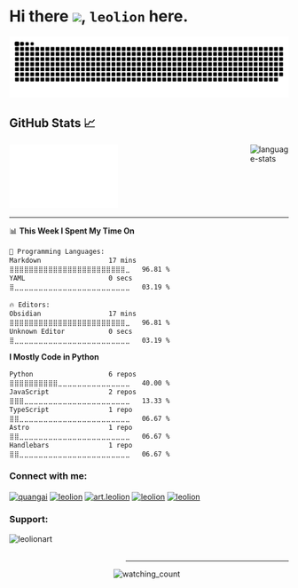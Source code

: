 # Hi there <img src="https://media.giphy.com/media/hvRJCLFzcasrR4ia7z/giphy.gif" width="32px">, `leolion` here.
<!-- ### I'm just a man who thinking about kill ** everyday -->
<picture>
  <source media="(prefers-color-scheme: dark)" srcset="https://github.com/leolionart/github-stats/blob/main/output/snake/github-contribution-grid-snake-dark.svg" />
  <source media="(prefers-color-scheme: light)" srcset="https://github.com/leolionart/github-stats/blob/main/output/snake/github-contribution-grid-snake.svg" />
  <img alt="github-snake" src="https://github.com/leolionart/github-stats/blob/main/output/snake/github-contribution-grid-snake.svg" />
</picture>

## GitHub Stats 📈

<div style="display: flex; align-items: flex-start; justify-content: space-around">
  <picture>
      <source media="(prefers-color-scheme: dark)" srcset="https://raw.githubusercontent.com/leolionart/github-stats/main/output/overview.svg#gh-dark-mode-only" />
      <source media="(prefers-color-scheme: light)" srcset="https://raw.githubusercontent.com/leolionart/github-stats/main/output/overview.svg#gh-light-mode-only" />
      <img alt="profile-overview" src="https://raw.githubusercontent.com/leolionart/github-stats/main/output/overview.svg" width="45%" />
  </picture>

  <picture>
      <source media="(prefers-color-scheme: dark)" srcset="https://raw.githubusercontent.com/leolionart/github-stats/refs/heads/main/output/lang.svg#gh-dark-mode-only" />
      <source media="(prefers-color-scheme: light)" srcset="https://raw.githubusercontent.com/leolionart/github-stats/refs/heads/main/output/lang.svg#gh-light-mode-only" />
      <img alt="language-stats" src="https://cdn.statically.io/gh/leolionart/github-stats/main/output/lang.svg" width="45%" />
  </picture>
</div>

---

<!--START_SECTION:activities-->
📊 **This Week I Spent My Time On** 

```text
💬 Programming Languages: 
Markdown                 17 mins             ⣿⣿⣿⣿⣿⣿⣿⣿⣿⣿⣿⣿⣿⣿⣿⣿⣿⣿⣿⣿⣿⣿⣿⣿⣀   96.81 % 
YAML                     0 secs              ⣿⣀⣀⣀⣀⣀⣀⣀⣀⣀⣀⣀⣀⣀⣀⣀⣀⣀⣀⣀⣀⣀⣀⣀⣀   03.19 % 

🔥 Editors: 
Obsidian                 17 mins             ⣿⣿⣿⣿⣿⣿⣿⣿⣿⣿⣿⣿⣿⣿⣿⣿⣿⣿⣿⣿⣿⣿⣿⣿⣀   96.81 % 
Unknown Editor           0 secs              ⣿⣀⣀⣀⣀⣀⣀⣀⣀⣀⣀⣀⣀⣀⣀⣀⣀⣀⣀⣀⣀⣀⣀⣀⣀   03.19 % 
```

**I Mostly Code in Python** 

```text
Python                   6 repos             ⣿⣿⣿⣿⣿⣿⣿⣿⣿⣿⣀⣀⣀⣀⣀⣀⣀⣀⣀⣀⣀⣀⣀⣀⣀   40.00 % 
JavaScript               2 repos             ⣿⣿⣿⣀⣀⣀⣀⣀⣀⣀⣀⣀⣀⣀⣀⣀⣀⣀⣀⣀⣀⣀⣀⣀⣀   13.33 % 
TypeScript               1 repo              ⣿⣿⣀⣀⣀⣀⣀⣀⣀⣀⣀⣀⣀⣀⣀⣀⣀⣀⣀⣀⣀⣀⣀⣀⣀   06.67 % 
Astro                    1 repo              ⣿⣿⣀⣀⣀⣀⣀⣀⣀⣀⣀⣀⣀⣀⣀⣀⣀⣀⣀⣀⣀⣀⣀⣀⣀   06.67 % 
Handlebars               1 repo              ⣿⣿⣀⣀⣀⣀⣀⣀⣀⣀⣀⣀⣀⣀⣀⣀⣀⣀⣀⣀⣀⣀⣀⣀⣀   06.67 % 
```




<!--END_SECTION:activities-->

<h3 align="left">Connect with me:</h3>
<p align="left">
<a href="https://twitter.com/quangai" target="blank"><img align="center" src="https://raw.githubusercontent.com/rahuldkjain/github-profile-readme-generator/master/src/images/icons/Social/twitter.svg" alt="quangai" height="30" width="40" /></a>
<a href="https://linkedin.com/in/leolion" target="blank"><img align="center" src="https://raw.githubusercontent.com/rahuldkjain/github-profile-readme-generator/master/src/images/icons/Social/linked-in-alt.svg" alt="leolion" height="30" width="40" /></a>
<a href="https://fb.com/art.leolion" target="blank"><img align="center" src="https://raw.githubusercontent.com/rahuldkjain/github-profile-readme-generator/master/src/images/icons/Social/facebook.svg" alt="art.leolion" height="30" width="40" /></a>
<a href="https://dribbble.com/leolion" target="blank"><img align="center" src="https://raw.githubusercontent.com/rahuldkjain/github-profile-readme-generator/master/src/images/icons/Social/dribbble.svg" alt="leolion" height="30" width="40" /></a>
<a href="https://www.behance.net/leolion" target="blank"><img align="center" src="https://raw.githubusercontent.com/rahuldkjain/github-profile-readme-generator/master/src/images/icons/Social/behance.svg" alt="leolion" height="30" width="40" /></a>
</p>

<h3 align="left">Support:</h3>
<p><a href="https://www.buymeacoffee.com/leolionart"> <img align="left" src="https://cdn.buymeacoffee.com/buttons/v2/default-yellow.png" height="50" width="210" alt="leolionart" /></a></p><br><br>


---

<p align="center">
  <img src="https://komarev.com/ghpvc/?username=leolionart&color=brightgreen" alt="watching_count" />
  <a href="https://github.com/leolionart/"><img src="https://img.shields.io/github/followers/leolionart?style=flat-square?color=%234CC61E&label=GitHub%20Followers%20" alt=""/></a>
  <a href="https://github.com/leolionart/"><img src="https://img.shields.io/github/last-commit/leolionart/leolionart?style=flat-square?color=red&label=Last%20Updated%20" alt=""/></a>
</p>


<!--
**leolionart/leolionart** is a ✨ _special_ ✨ repository because its `README.md` (this file) appears on your GitHub profile.
<p><img align="center" src="https://github-readme-stats.vercel.app/api/top-langs?username=leolionart&show_icons=true&locale=en&layout=compact" alt="leolionart" /></p>
